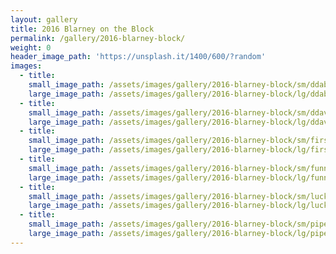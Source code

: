 ```yaml
---
layout: gallery
title: 2016 Blarney on the Block
permalink: /gallery/2016-blarney-block/
weight: 0
header_image_path: 'https://unsplash.it/1400/600/?random' 
images:
  - title:
    small_image_path: /assets/images/gallery/2016-blarney-block/sm/ddabanner-4149.jpg
    large_image_path: /assets/images/gallery/2016-blarney-block/lg/ddabanner-4149.jpg
  - title:
    small_image_path: /assets/images/gallery/2016-blarney-block/sm/ddavolunteersstarttheparade-4122.jpg
    large_image_path: /assets/images/gallery/2016-blarney-block/lg/ddavolunteersstarttheparade-4122.jpg
  - title:
    small_image_path: /assets/images/gallery/2016-blarney-block/sm/firstnational-4096.jpg
    large_image_path: /assets/images/gallery/2016-blarney-block/lg/firstnational-4096.jpg
  - title:
    small_image_path: /assets/images/gallery/2016-blarney-block/sm/funnybikes1-4095.jpg
    large_image_path: /assets/images/gallery/2016-blarney-block/lg/funnybikes1-4095.jpg
  - title:
    small_image_path: /assets/images/gallery/2016-blarney-block/sm/luckystar1-4080.jpg
    large_image_path: /assets/images/gallery/2016-blarney-block/lg/luckystar1-4080.jpg
  - title:
    small_image_path: /assets/images/gallery/2016-blarney-block/sm/pipeband1-4140.jpg
    large_image_path: /assets/images/gallery/2016-blarney-block/lg/pipeband1-4140.jpg
---
```




